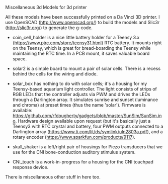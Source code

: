 Miscellaneous 3d Models for 3d printer

All these models have been successfully printed on a Da Vinci 3D printer. I use OpenSCAD (http://www.openscad.org/) to build the models and Slic3r (http://slic3r.org/) to generate the g-code.

* coin_cell_holder is a nice little battery holder for a Teensy 3.x (https://www.pjrc.com/store/teensy31.html) RTC battery. It mounts right on the Teensy, which is great for bread-boarding the Teensy while maintaining the RTC time. In a PCB mount, it saves valuable board space.
 
* solar2 is a simple board to mount a pair of solar cells. There is a recess behind the cells for the wiring and diode.

* solar_box has nothing to do with solar cells; it's a housing for my Teensy-based aquarium light controller. The light consists of strips of RGB LEDs that the controller adjusts via PWM and drives the LEDs through a Darlington array. It simulates sunrise and sunset (luminance and chroma) at preset times (thus the name 'solar'). Firmware is available: https://github.com/rfdougherty/gadgets/blob/master/SunSim/SunSim.ino. Hardware design available upon request (but it's basically just a Teensy3 with RTC crystal and battery, four PWM outputs connected to a Darlington array (https://www.ti.com/lit/ds/symlink/uln2803a.pdf), and a rotary encoder (https://www.sparkfun.com/products/9117).

* skull_shaker is a left/right pair of housings for Piezo transducers that we use for the CNI bone-conduction auditory stimulus system.

* CNI_touch is a work-in-progress for a housing for the CNI touchpad response device.

There is miscellaneous other stuff in here too. 

